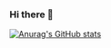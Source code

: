 ### Hi there 👋

[![Anurag's GitHub stats](https://github-readme-stats.vercel.app/api?username=NZESupB)](https://github.com/anuraghazra/github-readme-stats)

<!--
**NZESupB/NZESupB** is a ✨ _special_ ✨ repository because its `README.md` (this file) appears on your GitHub profile.

Here are some ideas to get you started:

- 🔭 I’m currently working on ...
- 🌱 I’m currently learning ...
- 👯 I’m looking to collaborate on ...
- 🤔 I’m looking for help with ...
- 💬 Ask me about ...
- 📫 How to reach me: ...
- 😄 Pronouns: ...
- ⚡ Fun fact: ...
-->
